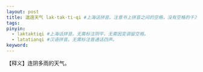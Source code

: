 ```yaml
---
layout: post
title: 邋遢天气 lak·tak·ti·qi #上海话拼音。注意书上拼音之间的空格，没有空格的千万不要空格，该空的地方一定要空格。注意每个气口前是否存在单引号（'），如果有单引号一定要在英文状态下输入。
tags:
pinyin: 
  - laktaktiqi #上海话拼音。无需标注阴平，无需因变调留空格。 
  - latatianqi #汉语拼音。无需标注普通话四声。
keyword:
---
```


【释义】连阴多雨的天气。            
                                